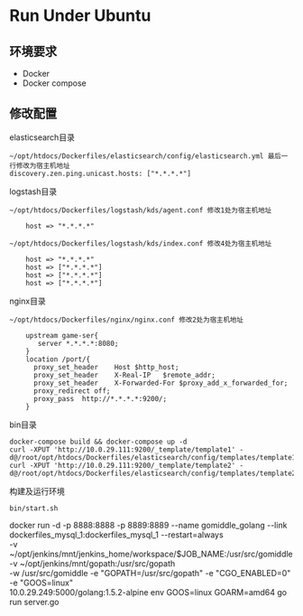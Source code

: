 # Run Under Ubuntu

## 环境要求

- Docker
- Docker compose

## 修改配置
elasticsearch目录
```
~/opt/htdocs/Dockerfiles/elasticsearch/config/elasticsearch.yml 最后一行修改为宿主机地址
discovery.zen.ping.unicast.hosts: ["*.*.*.*"]
```
logstash目录
```
~/opt/htdocs/Dockerfiles/logstash/kds/agent.conf 修改1处为宿主机地址

    host => "*.*.*.*"
    
~/opt/htdocs/Dockerfiles/logstash/kds/index.conf 修改4处为宿主机地址

    host => "*.*.*.*"
    host => ["*.*.*.*"]
    host => ["*.*.*.*"]
    host => ["*.*.*.*"]
```
nginx目录
```
~/opt/htdocs/Dockerfiles/nginx/nginx.conf 修改2处为宿主机地址
    
    upstream game-ser{
       server *.*.*.*:8080;
    }
    location /port/{
      proxy_set_header    Host $http_host;
      proxy_set_header    X-Real-IP   $remote_addr;
      proxy_set_header    X-Forwarded-For $proxy_add_x_forwarded_for;
      proxy_redirect off;
      proxy_pass  http://*.*.*.*:9200/;
    }
```
bin目录
```
docker-compose build && docker-compose up -d
curl -XPUT 'http://10.0.29.111:9200/_template/template1' -d@/root/opt/htdocs/Dockerfiles/elasticsearch/config/templates/template1.json
curl -XPUT 'http://10.0.29.111:9200/_template/template2' -d@/root/opt/htdocs/Dockerfiles/elasticsearch/config/templates/template2.json
```
构建及运行环境

```
bin/start.sh
```
 docker run -d -p 8888:8888 -p 8889:8889 --name gomiddle_golang --link dockerfiles_mysql_1:dockerfiles_mysql_1 --restart=always \
  -v ~/opt/jenkins/mnt/jenkins_home/workspace/$JOB_NAME:/usr/src/gomiddle \
  -v ~/opt/jenkins/mnt/gopath:/usr/src/gopath \
  -w /usr/src/gomiddle -e "GOPATH=/usr/src/gopath" -e "CGO_ENABLED=0" -e "GOOS=linux" \
  10.0.29.249:5000/golang:1.5.2-alpine  env GOOS=linux GOARM=amd64 go run server.go 